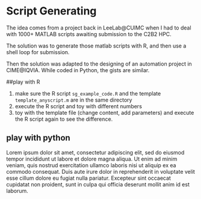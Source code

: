 # Script Generating

The idea comes from a project back in LeeLab@CUIMC when I had to deal with 1000+ MATLAB scripts awaiting submission to the C2B2 HPC. 

The solution was to generate those matlab scripts with R, and then use a shell loop for submission. 

Then the solution was adapted to the designing of an automation project in CIME@IQVIA. While coded in Python, the gists are similar. 



##play with R

1. make sure the R script `sg_example_code.R` and the template `template_anyscript.m` are in the same directory
2. execute the R script and toy with different numbers
3. toy with the template file (change content, add parameters) and execute the R script again to see the difference.



## play with python

Lorem ipsum dolor sit amet, consectetur adipiscing elit, sed do eiusmod tempor incididunt ut labore et dolore magna aliqua. Ut enim ad minim veniam, quis nostrud exercitation ullamco laboris nisi ut aliquip ex ea commodo consequat. Duis aute irure dolor in reprehenderit in voluptate velit esse cillum dolore eu fugiat nulla pariatur. Excepteur sint occaecat cupidatat non proident, sunt in culpa qui officia deserunt mollit anim id est laborum.